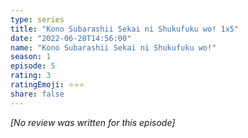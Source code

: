 ```yaml
---
type: series
title: "Kono Subarashii Sekai ni Shukufuku wo! 1x5"
date: "2022-06-20T14:56:00"
name: "Kono Subarashii Sekai ni Shukufuku wo!"
season: 1
episode: 5
rating: 3
ratingEmoji: ⭐️⭐️⭐️
share: false
---
```


*[No review was written for this episode]*
